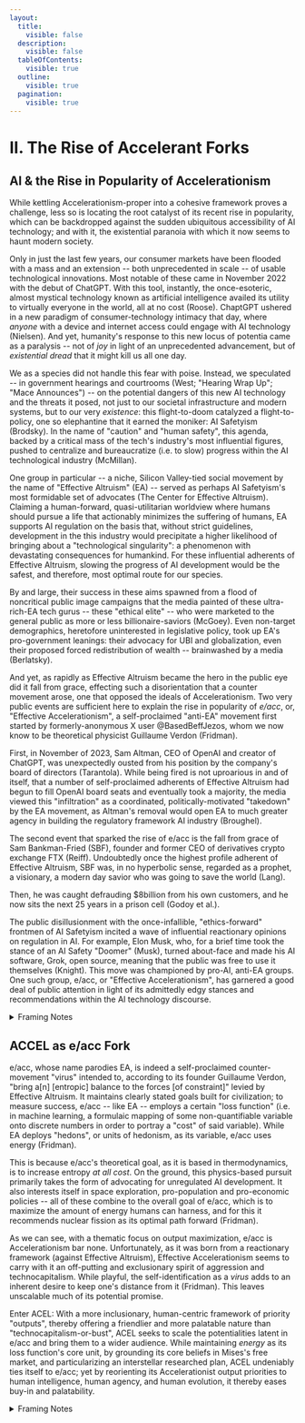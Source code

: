 ```yaml
---
layout:
  title:
    visible: false
  description:
    visible: false
  tableOfContents:
    visible: true
  outline:
    visible: true
  pagination:
    visible: true
---
```


# II. The Rise of Accelerant Forks

## AI & the Rise in Popularity of Accelerationism

While kettling Accelerationism-proper into a cohesive framework proves a challenge, less so is locating the root catalyst of its recent rise in popularity, which can be backdropped against the sudden ubiquitous accessibility of AI technology; and with it, the existential paranoia with which it now seems to haunt modern society.

Only in just the last few years, our consumer markets have been flooded with a mass and an extension -- both unprecedented in scale -- of usable technological innovations. Most notable of these came in November 2022 with the debut of ChatGPT. With this tool, instantly, the once-esoteric, almost mystical technology known as artificial intelligence availed its utility to virtually everyone in the world, all at no cost (Roose). ChaptGPT ushered in a new paradigm of consumer-technology intimacy that day, where _anyone_ with a device and internet access could engage with AI technology (Nielsen). And yet, humanity's response to this new locus of potentia came as a paralysis -- not of _joy_ in light of an unprecedented advancement, but of _existential_ _dread_ that it might kill us all one day.&#x20;

We as a species did not handle this fear with poise. Instead, we speculated -- in government hearings and courtrooms (West; "Hearing Wrap Up"; "Mace Announces") -- on the potential dangers of this new AI technology and the threats it posed, not just to our societal infrastructure and modern systems, but to our very _existence_: this flight-to-doom catalyzed a flight-to-policy, one so elephantine that it earned the moniker: AI Safetyism (Brodsky). In the name of "caution" and "human safety", this agenda, backed by a critical mass of the tech's industry's most influential figures, pushed to centralize and bureaucratize (i.e. to slow) progress within the AI technological industry (McMillan).&#x20;

One group in particular -- a niche, Silicon Valley-tied social movement by the name of "Effective Altruism" (EA) -- served as perhaps AI Safetyism's most formidable set of advocates (The Center for Effective Altruism). Claiming a human-forward, quasi-utilitarian worldview where humans should pursue a life that actionably minimizes the suffering of humans, EA supports AI regulation on the basis that, without strict guidelines, development in the this industry would precipitate a higher likelihood of bringing about a "technological singularity": a phenomenon with devastating consequences for humankind. For these influential adherents of Effective Altruism, slowing the progress of AI development would be the safest, and therefore, most optimal route for our species.&#x20;

By and large, their success in these aims spawned from a flood of noncritical public image campaigns that the media painted of these ultra-rich-EA tech gurus -- these "ethical elite" -- who were marketed to the general public as more or less billionaire-saviors (McGoey). Even non-target demographics, heretofore uninterested in legislative policy, took up EA's pro-government leanings: their advocacy for UBI and globalization, even their proposed forced redistribution of wealth -- brainwashed by a media  (Berlatsky).

And yet, as rapidly as Effective Altruism became the hero in the public eye did it fall from grace, effecting such a disorientation that a counter movement arose, one that opposed the ideals of Accelerationism. Two very public events are sufficient here to explain the rise in popularity of _e/acc_, or, "Effective Accelerationism", a self-proclaimed "anti-EA" movement first started by formerly-anonymous X user @BasedBeffJezos, whom we now know to be theoretical physicist Guillaume Verdon (Fridman).&#x20;

First, in November of 2023, Sam Altman, CEO of OpenAI and creator of ChatGPT, was unexpectedly ousted from his position by the company's board of directors (Tarantola). While being fired is not uproarious in and of itself, that a number of self-proclaimed adherents of Effective Altruism had begun to fill OpenAI board seats and eventually took a majority, the media viewed this  "infiltration" as a coordinated, politically-motivated "takedown" by the EA movement, as Altman's removal would open EA to much greater agency in building the regulatory framework AI industry (Broughel).

The second event that sparked the rise of e/acc is the fall from grace of Sam Bankman-Fried (SBF), founder and former CEO of derivatives crypto exchange FTX (Reiff). Undoubtedly once the highest profile adherent of Effective Altruism, SBF was, in no hyperbolic sense, regarded as a prophet, a visionary, a modern day savior who was going to save the world (Lang).

Then, he was caught defrauding $8billion from his own customers, and he now sits the next 25 years in a prison cell (Godoy et al.). &#x20;

The public disillusionment with the once-infallible, "ethics-forward" frontmen of AI Safetyism incited a wave of influential reactionary opinions on regulation in AI. For example, Elon Musk, who, for a brief time took the stance of an AI Safety "Doomer" (Musk), turned about-face and made his AI software, Grok, open source, meaning that the public was free to use it themselves (Knight). This move was championed by pro-AI, anti-EA groups. One such group, e/acc, or "Effective Accelerationism", has garnered a good deal of public attention in light of its admittedly edgy stances and recommendations within the AI technology discourse.&#x20;

<details>

<summary>Framing Notes</summary>

* Georgescu-Roegen: The Entropy Law and the Economic Process (1971)
  * limitations, entropy
* Deleuze and Guattari: Anti-Oedipus (1972)
  * deterritorialization

</details>

## ACCEL as e/acc Fork&#x20;

e/acc, whose name parodies EA, is indeed a self-proclaimed counter-movement "virus" intended to, according to its founder Guillaume Verdon, "bring a\[n] \[entropic] balance to the forces \[of constraint]" levied by Effective Altruism. It maintains clearly stated goals built for civilization; to measure success, e/acc -- like EA -- employs a certain "loss function" (i.e. in machine learning, a formulaic mapping of some non-quantifiable variable onto discrete numbers in order to portray a "cost" of said variable). While EA deploys "hedons", or units of hedonism, as its variable, e/acc uses energy (Fridman).&#x20;

This is because e/acc's theoretical goal, as it is based in thermodynamics, is to increase entropy _at all cost_. On the ground, this physics-based pursuit primarily takes the form of advocating for unregulated AI development. It also interests itself in space exploration, pro-population and pro-economic policies -- all of these combine to the overall goal of e/acc, which is to maximize the amount of energy humans can harness, and for this it recommends nuclear fission as its optimal path forward (Fridman).&#x20;

As we can see, with a thematic focus on output maximization, e/acc is Accelerationism bar none. Unfortunately, as it was born from a reactionary framework (against Effective Altruism), Effective Accelerationism seems to carry with it an off-putting and exclusionary spirit of aggression and technocapitalism. While playful, the self-identification as a _virus_ adds to an inherent desire to keep one's distance from it (Fridman).  This leaves unscalable much of its potential promise.&#x20;

Enter ACEL: With a more inclusionary, human-centric framework of priority "outputs", thereby offering a friendlier and more palatable nature than "technocapitalism-or-bust", ACEL seeks to scale the potentialities latent in e/acc and bring them to a wider audience. While maintaining _energy_ as its loss function's core unit, by grounding its core beliefs in Mises's free market, and particularizing an interstellar researched plan, ACEL undeniably ties itself to e/acc; yet by reorienting its Accelerationist  output priorities to human intelligence, human agency, and human evolution, it thereby eases buy-in and palatability.&#x20;

<details>

<summary>Framing Notes</summary>

* Mises: Human Action (1949)
  * free market, purposeful action
* Hegel: Phenomenology of Spirit (1807)
  * ACEL = necessary evolution

</details>
